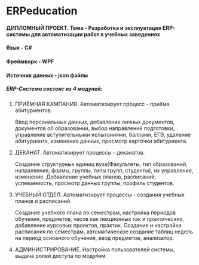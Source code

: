 # ERPeducation

#### ДИПЛОМНЫЙ ПРОЕКТ. Тема - Разработка и эксплуатация ERP-системы для автоматизации работ в учебных заведениях

#### Язык - C#
#### Фреймворк - WPF
#### Источник данных - json файлы

##### ERP-Система состоит из 4 модулей:
1. ПРИЁМНАЯ КАМПАНИЯ. Автоматизирует процесс - приёма абитуриентов.
   
   Ввод персональных данных, добавление личных документов, документов об образовании, выбор направлений подготовки, управление вступительными испытаниями, баллами, ЕГЭ, удаление абитуриента, изменение данных, просмотр карточки абитуриента.
   
2. ДЕКАНАТ. Автоматизирует процессы - деканатов.
   
   Создание структурных единиц вуза(Факультеты, тип образований, напралвения, формы, группы, типы групп, студенты), их управление, изменение. Добавление учебных планов, расписаний, успеваемость, просмотр данных группы, профиль студентов.
   
3. УЧЕБНЫЙ ОТДЕЛ. Автоматизирует процессы - создания учебных планов и расписаний.

   Создание учебного плана по семестрам, настройка периодов обучения, предметов, часов как лекционных так и практических, добавление курсовых проектов, практик. Создание и настройка расписания по семестрам,
   автоматическое создание таблиц недель на период основного обучения, ввод предметов, анализатор.
   
4. АДМИНИСТРИРОВАНИЕ. Настройка пользователей системы, выдача ролей доступа по модулям.
